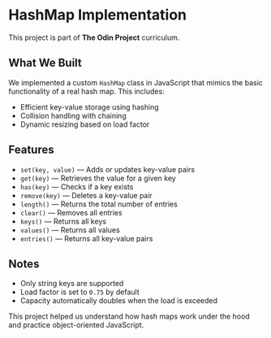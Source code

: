# HashMap Implementation

This project is part of **The Odin Project** curriculum.

## What We Built

We implemented a custom `HashMap` class in JavaScript that mimics the basic functionality of a real hash map. This includes:

- Efficient key-value storage using hashing
- Collision handling with chaining
- Dynamic resizing based on load factor

## Features

- `set(key, value)` — Adds or updates key-value pairs
- `get(key)` — Retrieves the value for a given key
- `has(key)` — Checks if a key exists
- `remove(key)` — Deletes a key-value pair
- `length()` — Returns the total number of entries
- `clear()` — Removes all entries
- `keys()` — Returns all keys
- `values()` — Returns all values
- `entries()` — Returns all key-value pairs

## Notes

- Only string keys are supported
- Load factor is set to `0.75` by default
- Capacity automatically doubles when the load is exceeded

This project helped us understand how hash maps work under the hood and practice object-oriented JavaScript.
